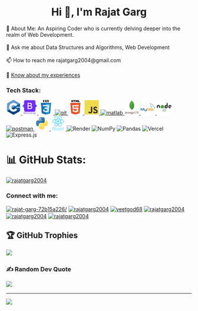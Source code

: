 <h1 align="center">Hi 👋, I'm Rajat Garg</h1>
💫 About Me: An Aspiring Coder who is currently delving deeper into the realm of Web Development.<br><br>💬 Ask me about Data Structures and Algorithms, Web Development<br><br>📫 How to reach me rajatgarg2004@gmail.com<br><br>📄 
<a href="https://drive.google.com/file/d/1hIJXxQgfgMm5wmTjLmiW29sMvFi2O3An/view?usp=sharing" target="_blank">Know about my experiences </a>

<h3 align="left">Tech Stack: </h3>

<p align="left">
  
  <a href="https://www.w3schools.com/cpp/" target="_blank" rel="noreferrer"> <img src="https://raw.githubusercontent.com/devicons/devicon/master/icons/cplusplus/cplusplus-original.svg" alt="cplusplus" width="40" height="40"/> </a> 
<a href="https://getbootstrap.com" target="_blank" rel="noreferrer"> <img src="https://raw.githubusercontent.com/devicons/devicon/master/icons/bootstrap/bootstrap-plain-wordmark.svg" alt="bootstrap" width="40" height="40"/> </a> <a href="https://www.w3schools.com/css/" target="_blank" rel="noreferrer"> <img src="https://raw.githubusercontent.com/devicons/devicon/master/icons/css3/css3-original-wordmark.svg" alt="css3" width="40" height="40"/> </a> <a href="https://git-scm.com/" target="_blank" rel="noreferrer"> <img src="https://www.vectorlogo.zone/logos/git-scm/git-scm-icon.svg" alt="git" width="40" height="40"/> </a> <a href="https://www.w3.org/html/" target="_blank" rel="noreferrer"> <img src="https://raw.githubusercontent.com/devicons/devicon/master/icons/html5/html5-original-wordmark.svg" alt="html5" width="40" height="40"/> </a> <a href="https://developer.mozilla.org/en-US/docs/Web/JavaScript" target="_blank" rel="noreferrer"> <img src="https://raw.githubusercontent.com/devicons/devicon/master/icons/javascript/javascript-original.svg" alt="javascript" width="40" height="40"/> </a> <a href="https://www.mathworks.com/" target="_blank" rel="noreferrer"> <img src="https://upload.wikimedia.org/wikipedia/commons/2/21/Matlab_Logo.png" alt="matlab" width="40" height="40"/> </a> <a href="https://www.mongodb.com/" target="_blank" rel="noreferrer"> <img src="https://raw.githubusercontent.com/devicons/devicon/master/icons/mongodb/mongodb-original-wordmark.svg" alt="mongodb" width="40" height="40"/> </a> <a href="https://www.mysql.com/" target="_blank" rel="noreferrer"> <img src="https://raw.githubusercontent.com/devicons/devicon/master/icons/mysql/mysql-original-wordmark.svg" alt="mysql" width="40" height="40"/> </a> <a href="https://nodejs.org" target="_blank" rel="noreferrer"> <img src="https://raw.githubusercontent.com/devicons/devicon/master/icons/nodejs/nodejs-original-wordmark.svg" alt="nodejs" width="40" height="40"/> </a> <a href="https://postman.com" target="_blank" rel="noreferrer"> <img src="https://www.vectorlogo.zone/logos/getpostman/getpostman-icon.svg" alt="postman" width="40" height="40"/> </a> <a href="https://www.python.org" target="_blank" rel="noreferrer"> <img src="https://raw.githubusercontent.com/devicons/devicon/master/icons/python/python-original.svg" alt="python" width="40" height="40"/> </a> <a href="https://reactjs.org/" target="_blank" rel="noreferrer"> <img src="https://raw.githubusercontent.com/devicons/devicon/master/icons/react/react-original-wordmark.svg" alt="react" width="40" height="40"/> </a> 
![Render](https://img.shields.io/badge/Render-%46E3B7.svg?style=for-the-badge&logo=render&logoColor=white) ![NumPy](https://img.shields.io/badge/numpy-%23013243.svg?style=for-the-badge&logo=numpy&logoColor=white) ![Pandas](https://img.shields.io/badge/pandas-%23150458.svg?style=for-the-badge&logo=pandas&logoColor=white)
![Vercel](https://img.shields.io/badge/vercel-%23000000.svg?style=for-the-badge&logo=vercel&logoColor=white)
![Express.js](https://img.shields.io/badge/express.js-%23404d59.svg?style=for-the-badge&logo=express&logoColor=%2361DAFB) </a>
</p>


# 📊 GitHub Stats:
<p align="left"> <a href="https://github.com/ryo-ma/github-profile-trophy"><img src="https://github-profile-trophy.vercel.app/?username=rajatgarg2004" alt="rajatgarg2004" /></a> </p>

<h3 align="left">Connect with me:</h3>
<p align="left">
<a href="https://linkedin.com/in/rajat-garg-72b15a226/" target="blank"><img align="center" src="https://raw.githubusercontent.com/rahuldkjain/github-profile-readme-generator/master/src/images/icons/Social/linked-in-alt.svg" alt="rajat-garg-72b15a226/" height="30" width="40" /></a>
<a href="https://instagram.com/rajatgarg2004" target="blank"><img align="center" src="https://raw.githubusercontent.com/rahuldkjain/github-profile-readme-generator/master/src/images/icons/Social/instagram.svg" alt="rajatgarg2004" height="30" width="40" /></a>
<a href="https://www.codechef.com/users/yeetgod68" target="blank"><img align="center" src="https://cdn.jsdelivr.net/npm/simple-icons@3.1.0/icons/codechef.svg" alt="yeetgod68" height="30" width="40" /></a>
<a href="https://www.hackerrank.com/rajatgarg2004" target="blank"><img align="center" src="https://raw.githubusercontent.com/rahuldkjain/github-profile-readme-generator/master/src/images/icons/Social/hackerrank.svg" alt="rajatgarg2004" height="30" width="40" /></a>
<a href="https://www.leetcode.com/rajatgarg2004" target="blank"><img align="center" src="https://raw.githubusercontent.com/rahuldkjain/github-profile-readme-generator/master/src/images/icons/Social/leet-code.svg" alt="rajatgarg2004" height="30" width="40" /></a>
<a href="https://auth.geeksforgeeks.org/user/rajatgarg2004" target="blank"><img align="center" src="https://raw.githubusercontent.com/rahuldkjain/github-profile-readme-generator/master/src/images/icons/Social/geeks-for-geeks.svg" alt="rajatgarg2004" height="30" width="40" /></a>
</p> 

## 🏆 GitHub Trophies
![](https://github-profile-trophy.vercel.app/?username=rajatgarg2004&theme=dracula&no-frame=false&no-bg=true&margin-w=4)

### ✍️ Random Dev Quote
![](https://quotes-github-readme.vercel.app/api?type=horizontal&theme=radical)

---
[![](https://visitcount.itsvg.in/api?id=rajatgarg2004&icon=8&color=2)](https://visitcount.itsvg.in)

